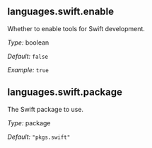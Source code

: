 [comment]: # (Do not edit this file as it is autogenerated. Go to docs/individual-docs if you want to make edits.)


[comment]: # (Please add your documentation on top of this line)

## languages\.swift\.enable

Whether to enable tools for Swift development\.



*Type:*
boolean



*Default:*
` false `



*Example:*
` true `



## languages\.swift\.package



The Swift package to use\.



*Type:*
package



*Default:*
` "pkgs.swift" `
